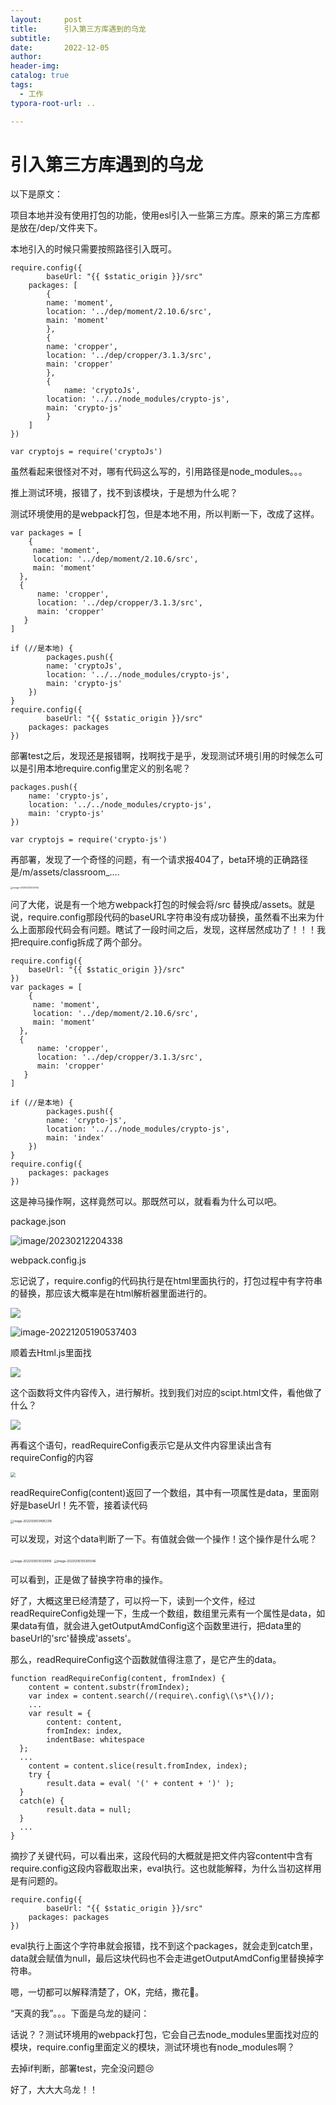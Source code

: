 ```yaml
---
layout:     post
title:      引入第三方库遇到的乌龙
subtitle:  
date:       2022-12-05
author:     
header-img: 
catalog: true
tags:
  - 工作
typora-root-url: ..

---
```


# 引入第三方库遇到的乌龙

以下是原文：

项目本地并没有使用打包的功能，使用esl引入一些第三方库。原来的第三方库都是放在/dep/文件夹下。

本地引入的时候只需要按照路径引入既可。

```
require.config({
		baseUrl: "{{ $static_origin }}/src"
    packages: [
    	{
        name: 'moment',
        location: '../dep/moment/2.10.6/src',
        main: 'moment'
    	},
    	{
        name: 'cropper',
        location: '../dep/cropper/3.1.3/src',
        main: 'cropper'
    	},
    	{
    		name: 'cryptoJs',
        location: '../../node_modules/crypto-js',
        main: 'crypto-js'
    	}
    ]
})
```

```
var cryptojs = require('cryptoJs')
```

虽然看起来很怪对不对，哪有代码这么写的，引用路径是node_modules。。。

推上测试环境，报错了，找不到该模块，于是想为什么呢？

测试环境使用的是webpack打包，但是本地不用，所以判断一下，改成了这样。

```
var packages = [
	{
     name: 'moment',
     location: '../dep/moment/2.10.6/src',
     main: 'moment'
  },
  {
      name: 'cropper',
      location: '../dep/cropper/3.1.3/src',
      main: 'cropper'
   }
]

if (//是本地) {
		packages.push({
        name: 'cryptoJs',
        location: '../../node_modules/crypto-js',
        main: 'crypto-js'
    })
}
require.config({
		baseUrl: "{{ $static_origin }}/src"
    packages: packages
})

```

部署test之后，发现还是报错啊，找啊找于是乎，发现测试环境引用的时候怎么可以是引用本地require.config里定义的别名呢？

```
packages.push({
    name: 'crypto-js',
    location: '../../node_modules/crypto-js',
    main: 'crypto-js'
})
```

```
var cryptojs = require('crypto-js')
```

再部署，发现了一个奇怪的问题，有一个请求报404了，beta环境的正确路径是/m/assets/classroom_....

<img src="/../img/postImage//20230212204745.png" alt="image-20230212204744" style="zoom: 25%;" />

问了大佬，说是有一个地方webpack打包的时候会将/src 替换成/assets。就是说，require.config那段代码的baseURL字符串没有成功替换，虽然看不出来为什么上面那段代码会有问题。瞎试了一段时间之后，发现，这样居然成功了！！！我把require.config拆成了两个部分。

```
require.config({
	baseUrl: "{{ $static_origin }}/src"
})
var packages = [
	{
     name: 'moment',
     location: '../dep/moment/2.10.6/src',
     main: 'moment'
  },
  {
      name: 'cropper',
      location: '../dep/cropper/3.1.3/src',
      main: 'cropper'
   }
]

if (//是本地) {
		packages.push({
        name: 'crypto-js',
        location: '../../node_modules/crypto-js',
        main: 'index'
    })
}
require.config({
    packages: packages
})
```

这是神马操作啊，这样竟然可以。那既然可以，就看看为什么可以吧。

package.json

![image/20230212204338](/../img/postImage//20230212204338.png)

webpack.config.js

忘记说了，require.config的代码执行是在html里面执行的，打包过程中有字符串的替换，那应该大概率是在html解析器里面进行的。

![](/../img/postImage//20230212205236.png)

![image-20221205190537403](/../img/postImage//20230212205347.png)

顺着去Html.js里面找

![](/../img/postImage//20230212205449%20(1).png)

这个函数将文件内容传入，进行解析。找到我们对应的scipt.html文件，看他做了什么？

![](/../img/postImage//20230212210117.png)

再看这个语句，readRequireConfig表示它是从文件内容里读出含有requireConfig的内容

<img src="/../img/postImage//20230212212005.png" style="zoom:50%;" />

readRequireConfig(content)返回了一个数组，其中有一项属性是data，里面刚好是baseUrl！先不管，接着读代码

<img src="/../img/postImage//20230212212229.png" alt="image-20221206134952318" style="zoom: 33%;" />

可以发现，对这个data判断了一下。有值就会做一个操作！这个操作是什么呢？

<img src="/../img/postImage//20230212212318.png" alt="image-20221206135126956" style="zoom: 33%;" />

<img src="/../img/postImage//20230212212404.png" alt="image-20221206135305546" style="zoom:33%;" />

可以看到，正是做了替换字符串的操作。

好了，大概这里已经清楚了，可以捋一下，读到一个文件，经过readRequireConfig处理一下，生成一个数组，数组里元素有一个属性是data，如果data有值，就会进入getOutputAmdConfig这个函数里进行，把data里的baseUrl的'src'替换成'assets'。

那么，readRequireConfig这个函数就值得注意了，是它产生的data。

```
function readRequireConfig(content, fromIndex) {
	content = content.substr(fromIndex);
	var index = content.search(/(require\.config\(\s*\{)/);
	...
	var result = {
        content: content,
        fromIndex: index,
        indentBase: whitespace
  };
  ...
	content = content.slice(result.fromIndex, index);
	try {
        result.data = eval( '(' + content + ')' );
  }
  catch(e) {
        result.data = null;
  }
  ...
}
```

摘抄了关键代码，可以看出来，这段代码的大概就是把文件内容content中含有require.config这段内容截取出来，eval执行。这也就能解释，为什么当初这样用是有问题的。

```
require.config({
		baseUrl: "{{ $static_origin }}/src"
    packages: packages
})
```

eval执行上面这个字符串就会报错，找不到这个packages，就会走到catch里，data就会赋值为null，最后这块代码也不会走进getOutputAmdConfig里替换掉字符串。

嗯，一切都可以解释清楚了，OK，完结，撒花🎉。



“天真的我”。。。下面是乌龙的疑问：

话说？？测试环境用的webpack打包，它会自己去node_modules里面找对应的模块，require.config里面定义的模块，测试环境也有node_modules啊？

去掉if判断，部署test，完全没问题😢

好了，大大大乌龙！！

